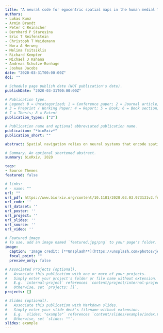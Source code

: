 ```yaml
---
title: "A neural code for egocentric spatial maps in the human medial temporal lobe"
authors:
- Lukas Kunz
- Armin Brandt
- Peter C Reinacher
- Bernhard P Staresina
- Eric T Reifenstein
- Christoph T Weidemann
- Nora A Herweg
- Melina Tsitsiklis
- Richard Kempter
- Michael J Kahana
- Andreas Schulze-Bonhage
- Joshua Jacobs
date: "2020-03-31T00:00:00Z"
doi: ""

# Schedule page publish date (NOT publication's date).
publishDate: "2020-03-31T00:00:00Z"

# Publication type.
# Legend: 0 = Uncategorized; 1 = Conference paper; 2 = Journal article;
# 3 = Preprint / Working Paper; 4 = Report; 5 = Book; 6 = Book section;
# 7 = Thesis; 8 = Patent
publication_types: ["2"]

# Publication name and optional abbreviated publication name.
publication: "*bioRxiv*"
publication_short: ""

abstract: Spatial navigation relies on neural systems that encode spatial information relative to the external world or relative to the navigating organism. Ever since the proposal of cognitive maps, the neuroscience of spatial navigation has focused on allocentric (world-referenced) representations such as place cells. Here, using single-neuron recordings during virtual navigation, we reveal a neural code for egocentric (self-centered) spatial information in humans: "anchor cells" represent egocentric directions towards proximal "anchor points" located in the environmental center or periphery. Anchor cells were abundant in parahippocampal cortex, supported full vectorial representations of egocentric space, and were integrated into a neural memory network. Anchor cells may thus facilitate egocentric navigation strategies, assist in transforming percepts into allocentric spatial representations, and may underlie the first-person perspective in episodic memories.

# Summary. An optional shortened abstract.
summary: bioRxiv, 2020

tags:
- Source Themes
featured: false

# links:
# - name: ""
url: ""
url_pdf: https://www.biorxiv.org/content/10.1101/2020.03.03.973131v2.full.pdf
url_code: ''
url_dataset: ''
url_poster: ''
url_project: ''
url_slides: ''
url_source: ''
url_video: ''

# Featured image
# To use, add an image named `featured.jpg/png` to your page's folder. 
image:
  caption: 'Image credit: [**Unsplash**](https://unsplash.com/photos/jdD8gXaTZsc)'
  focal_point: ""
  preview_only: false

# Associated Projects (optional).
#   Associate this publication with one or more of your projects.
#   Simply enter your project's folder or file name without extension.
#   E.g. `internal-project` references `content/project/internal-project/index.md`.
#   Otherwise, set `projects: []`.
projects: []

# Slides (optional).
#   Associate this publication with Markdown slides.
#   Simply enter your slide deck's filename without extension.
#   E.g. `slides: "example"` references `content/slides/example/index.md`.
#   Otherwise, set `slides: ""`.
slides: example
---
```

